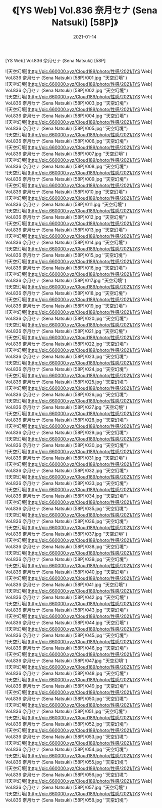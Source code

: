 ﻿---
layout: post
title:  《[YS Web] Vol.836 奈月セナ (Sena Natsuki) [58P]》
date:   2021-01-14
img: http://pic.660000.xyz/Cloud189/photo/性感/2021/[YS Web] Vol.836 奈月セナ (Sena Natsuki) [58P]/000.jpg
categories: [美女, 性感, 泳衣]
---

[YS Web] Vol.836 奈月セナ (Sena Natsuki) [58P]



![天空幻境](http://pic.660000.xyz/Cloud189/photo/性感/2021/[YS Web] Vol.836 奈月セナ (Sena Natsuki) [58P]/001.jpg ''天空幻境'') <br>
![天空幻境](http://pic.660000.xyz/Cloud189/photo/性感/2021/[YS Web] Vol.836 奈月セナ (Sena Natsuki) [58P]/002.jpg ''天空幻境'') <br>
![天空幻境](http://pic.660000.xyz/Cloud189/photo/性感/2021/[YS Web] Vol.836 奈月セナ (Sena Natsuki) [58P]/003.jpg ''天空幻境'') <br>
![天空幻境](http://pic.660000.xyz/Cloud189/photo/性感/2021/[YS Web] Vol.836 奈月セナ (Sena Natsuki) [58P]/004.jpg ''天空幻境'') <br>
![天空幻境](http://pic.660000.xyz/Cloud189/photo/性感/2021/[YS Web] Vol.836 奈月セナ (Sena Natsuki) [58P]/005.jpg ''天空幻境'') <br>
![天空幻境](http://pic.660000.xyz/Cloud189/photo/性感/2021/[YS Web] Vol.836 奈月セナ (Sena Natsuki) [58P]/006.jpg ''天空幻境'') <br>
![天空幻境](http://pic.660000.xyz/Cloud189/photo/性感/2021/[YS Web] Vol.836 奈月セナ (Sena Natsuki) [58P]/007.jpg ''天空幻境'') <br>
![天空幻境](http://pic.660000.xyz/Cloud189/photo/性感/2021/[YS Web] Vol.836 奈月セナ (Sena Natsuki) [58P]/008.jpg ''天空幻境'') <br>
![天空幻境](http://pic.660000.xyz/Cloud189/photo/性感/2021/[YS Web] Vol.836 奈月セナ (Sena Natsuki) [58P]/009.jpg ''天空幻境'') <br>
![天空幻境](http://pic.660000.xyz/Cloud189/photo/性感/2021/[YS Web] Vol.836 奈月セナ (Sena Natsuki) [58P]/010.jpg ''天空幻境'') <br>
![天空幻境](http://pic.660000.xyz/Cloud189/photo/性感/2021/[YS Web] Vol.836 奈月セナ (Sena Natsuki) [58P]/011.jpg ''天空幻境'') <br>
![天空幻境](http://pic.660000.xyz/Cloud189/photo/性感/2021/[YS Web] Vol.836 奈月セナ (Sena Natsuki) [58P]/012.jpg ''天空幻境'') <br>
![天空幻境](http://pic.660000.xyz/Cloud189/photo/性感/2021/[YS Web] Vol.836 奈月セナ (Sena Natsuki) [58P]/013.jpg ''天空幻境'') <br>
![天空幻境](http://pic.660000.xyz/Cloud189/photo/性感/2021/[YS Web] Vol.836 奈月セナ (Sena Natsuki) [58P]/014.jpg ''天空幻境'') <br>
![天空幻境](http://pic.660000.xyz/Cloud189/photo/性感/2021/[YS Web] Vol.836 奈月セナ (Sena Natsuki) [58P]/015.jpg ''天空幻境'') <br>
![天空幻境](http://pic.660000.xyz/Cloud189/photo/性感/2021/[YS Web] Vol.836 奈月セナ (Sena Natsuki) [58P]/016.jpg ''天空幻境'') <br>
![天空幻境](http://pic.660000.xyz/Cloud189/photo/性感/2021/[YS Web] Vol.836 奈月セナ (Sena Natsuki) [58P]/017.jpg ''天空幻境'') <br>
![天空幻境](http://pic.660000.xyz/Cloud189/photo/性感/2021/[YS Web] Vol.836 奈月セナ (Sena Natsuki) [58P]/018.jpg ''天空幻境'') <br>
![天空幻境](http://pic.660000.xyz/Cloud189/photo/性感/2021/[YS Web] Vol.836 奈月セナ (Sena Natsuki) [58P]/019.jpg ''天空幻境'') <br>
![天空幻境](http://pic.660000.xyz/Cloud189/photo/性感/2021/[YS Web] Vol.836 奈月セナ (Sena Natsuki) [58P]/020.jpg ''天空幻境'') <br>
![天空幻境](http://pic.660000.xyz/Cloud189/photo/性感/2021/[YS Web] Vol.836 奈月セナ (Sena Natsuki) [58P]/021.jpg ''天空幻境'') <br>
![天空幻境](http://pic.660000.xyz/Cloud189/photo/性感/2021/[YS Web] Vol.836 奈月セナ (Sena Natsuki) [58P]/022.jpg ''天空幻境'') <br>
![天空幻境](http://pic.660000.xyz/Cloud189/photo/性感/2021/[YS Web] Vol.836 奈月セナ (Sena Natsuki) [58P]/023.jpg ''天空幻境'') <br>
![天空幻境](http://pic.660000.xyz/Cloud189/photo/性感/2021/[YS Web] Vol.836 奈月セナ (Sena Natsuki) [58P]/024.jpg ''天空幻境'') <br>
![天空幻境](http://pic.660000.xyz/Cloud189/photo/性感/2021/[YS Web] Vol.836 奈月セナ (Sena Natsuki) [58P]/025.jpg ''天空幻境'') <br>
![天空幻境](http://pic.660000.xyz/Cloud189/photo/性感/2021/[YS Web] Vol.836 奈月セナ (Sena Natsuki) [58P]/026.jpg ''天空幻境'') <br>
![天空幻境](http://pic.660000.xyz/Cloud189/photo/性感/2021/[YS Web] Vol.836 奈月セナ (Sena Natsuki) [58P]/027.jpg ''天空幻境'') <br>
![天空幻境](http://pic.660000.xyz/Cloud189/photo/性感/2021/[YS Web] Vol.836 奈月セナ (Sena Natsuki) [58P]/028.jpg ''天空幻境'') <br>
![天空幻境](http://pic.660000.xyz/Cloud189/photo/性感/2021/[YS Web] Vol.836 奈月セナ (Sena Natsuki) [58P]/029.jpg ''天空幻境'') <br>
![天空幻境](http://pic.660000.xyz/Cloud189/photo/性感/2021/[YS Web] Vol.836 奈月セナ (Sena Natsuki) [58P]/030.jpg ''天空幻境'') <br>
![天空幻境](http://pic.660000.xyz/Cloud189/photo/性感/2021/[YS Web] Vol.836 奈月セナ (Sena Natsuki) [58P]/031.jpg ''天空幻境'') <br>
![天空幻境](http://pic.660000.xyz/Cloud189/photo/性感/2021/[YS Web] Vol.836 奈月セナ (Sena Natsuki) [58P]/032.jpg ''天空幻境'') <br>
![天空幻境](http://pic.660000.xyz/Cloud189/photo/性感/2021/[YS Web] Vol.836 奈月セナ (Sena Natsuki) [58P]/033.jpg ''天空幻境'') <br>
![天空幻境](http://pic.660000.xyz/Cloud189/photo/性感/2021/[YS Web] Vol.836 奈月セナ (Sena Natsuki) [58P]/034.jpg ''天空幻境'') <br>
![天空幻境](http://pic.660000.xyz/Cloud189/photo/性感/2021/[YS Web] Vol.836 奈月セナ (Sena Natsuki) [58P]/035.jpg ''天空幻境'') <br>
![天空幻境](http://pic.660000.xyz/Cloud189/photo/性感/2021/[YS Web] Vol.836 奈月セナ (Sena Natsuki) [58P]/036.jpg ''天空幻境'') <br>
![天空幻境](http://pic.660000.xyz/Cloud189/photo/性感/2021/[YS Web] Vol.836 奈月セナ (Sena Natsuki) [58P]/037.jpg ''天空幻境'') <br>
![天空幻境](http://pic.660000.xyz/Cloud189/photo/性感/2021/[YS Web] Vol.836 奈月セナ (Sena Natsuki) [58P]/038.jpg ''天空幻境'') <br>
![天空幻境](http://pic.660000.xyz/Cloud189/photo/性感/2021/[YS Web] Vol.836 奈月セナ (Sena Natsuki) [58P]/039.jpg ''天空幻境'') <br>
![天空幻境](http://pic.660000.xyz/Cloud189/photo/性感/2021/[YS Web] Vol.836 奈月セナ (Sena Natsuki) [58P]/040.jpg ''天空幻境'') <br>
![天空幻境](http://pic.660000.xyz/Cloud189/photo/性感/2021/[YS Web] Vol.836 奈月セナ (Sena Natsuki) [58P]/041.jpg ''天空幻境'') <br>
![天空幻境](http://pic.660000.xyz/Cloud189/photo/性感/2021/[YS Web] Vol.836 奈月セナ (Sena Natsuki) [58P]/042.jpg ''天空幻境'') <br>
![天空幻境](http://pic.660000.xyz/Cloud189/photo/性感/2021/[YS Web] Vol.836 奈月セナ (Sena Natsuki) [58P]/043.jpg ''天空幻境'') <br>
![天空幻境](http://pic.660000.xyz/Cloud189/photo/性感/2021/[YS Web] Vol.836 奈月セナ (Sena Natsuki) [58P]/044.jpg ''天空幻境'') <br>
![天空幻境](http://pic.660000.xyz/Cloud189/photo/性感/2021/[YS Web] Vol.836 奈月セナ (Sena Natsuki) [58P]/045.jpg ''天空幻境'') <br>
![天空幻境](http://pic.660000.xyz/Cloud189/photo/性感/2021/[YS Web] Vol.836 奈月セナ (Sena Natsuki) [58P]/046.jpg ''天空幻境'') <br>
![天空幻境](http://pic.660000.xyz/Cloud189/photo/性感/2021/[YS Web] Vol.836 奈月セナ (Sena Natsuki) [58P]/047.jpg ''天空幻境'') <br>
![天空幻境](http://pic.660000.xyz/Cloud189/photo/性感/2021/[YS Web] Vol.836 奈月セナ (Sena Natsuki) [58P]/048.jpg ''天空幻境'') <br>
![天空幻境](http://pic.660000.xyz/Cloud189/photo/性感/2021/[YS Web] Vol.836 奈月セナ (Sena Natsuki) [58P]/049.jpg ''天空幻境'') <br>
![天空幻境](http://pic.660000.xyz/Cloud189/photo/性感/2021/[YS Web] Vol.836 奈月セナ (Sena Natsuki) [58P]/050.jpg ''天空幻境'') <br>
![天空幻境](http://pic.660000.xyz/Cloud189/photo/性感/2021/[YS Web] Vol.836 奈月セナ (Sena Natsuki) [58P]/051.jpg ''天空幻境'') <br>
![天空幻境](http://pic.660000.xyz/Cloud189/photo/性感/2021/[YS Web] Vol.836 奈月セナ (Sena Natsuki) [58P]/052.jpg ''天空幻境'') <br>
![天空幻境](http://pic.660000.xyz/Cloud189/photo/性感/2021/[YS Web] Vol.836 奈月セナ (Sena Natsuki) [58P]/053.jpg ''天空幻境'') <br>
![天空幻境](http://pic.660000.xyz/Cloud189/photo/性感/2021/[YS Web] Vol.836 奈月セナ (Sena Natsuki) [58P]/054.jpg ''天空幻境'') <br>
![天空幻境](http://pic.660000.xyz/Cloud189/photo/性感/2021/[YS Web] Vol.836 奈月セナ (Sena Natsuki) [58P]/055.jpg ''天空幻境'') <br>
![天空幻境](http://pic.660000.xyz/Cloud189/photo/性感/2021/[YS Web] Vol.836 奈月セナ (Sena Natsuki) [58P]/056.jpg ''天空幻境'') <br>
![天空幻境](http://pic.660000.xyz/Cloud189/photo/性感/2021/[YS Web] Vol.836 奈月セナ (Sena Natsuki) [58P]/057.jpg ''天空幻境'') <br>
![天空幻境](http://pic.660000.xyz/Cloud189/photo/性感/2021/[YS Web] Vol.836 奈月セナ (Sena Natsuki) [58P]/058.jpg ''天空幻境'') <br>